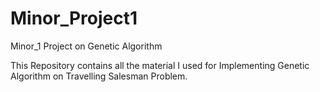 # Minor_Project1
Minor_1 Project on Genetic Algorithm 

This Repository contains all the material I used for Implementing Genetic Algorithm on Travelling Salesman Problem. 
